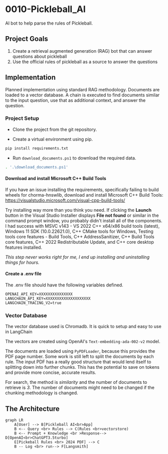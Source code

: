 # 0010-Pickleball_AI
AI bot to help parse the rules of Pickleball.

## Project Goals

1. Create a retrieval augmented generation (RAG) bot that can answer questions about pickleball
2. Use the official rules of pickleball as a source to answer the questions

## Implementation

Planned implementation using standard RAG methodology. Documents are loaded to a vector database. A chain is executed to find documents similar to the input question, use that as additional context, and answer the question.

### Project Setup

* Clone the project from the git repository.

* Create a virtual environment using pip.

```bash
pip install requirements.txt
```

* Run `download_documents.ps1` to download the required data.

```bash
. '.\download_documents.ps1'
```

#### Download and install Microsoft C++ Build Tools

If you have an issue installing the requirements, specifically failing to build wheels for chorma-hnswlib, download and install Microsoft C++ Build Tools: https://visualstudio.microsoft.com/visual-cpp-build-tools/

Try installing way more than you think you need. If clicking the **Launch** button in the Visual Studio Installer displays **File not found** or similar in the command prompt window, you probably didn't install all of the components. I had success with MSVC v143 - VS 2022 C++ x64/x86 build tools (latest), Windows 11 SDK (10.0.22621.0), C++ CMake tools for Windows, Testing tools core features - Build Tools, C++ AddressSanitizer, C++ Build Tools core features, C++ 2022 Redistributable Update, and C++ core desktop features installed.

*This step never works right for me, I end up installing and uninstalling things for hours.*

#### Create a .env file

The .env file should have the following variables defined.

```
OPENAI_API_KEY=XXXXXXXXXXXXXXX
LANGCHAIN_API_KEY=XXXXXXXXXXXXXXXXXXXX
LANGCHAIN_TRACING_V2=true
```

### Vector Database

The vector database used is Chromadb. It is quick to setup and easy to use in LangChain

The vectors are created using OpenAI's `Text-embedding-ada-002-v2` model.

The documents are loaded using `PyPDFLoader`, because this provides the PDF page number. Some work is still left to split the documents by each rule. The input PDF has a really good structure that would lend itself to splitting down into further chunks. This has the potential to save on tokens and provide more concise, accurate results.

For search, the method is *similarity* and the number of documents to retrieve is *3*. The number of documents might need to be changed if the chunking methodology is changed.

## The Architecture

```mermaid
graph LR
    A[User] --> B[Pickleball AI<br>App]
    B <-- Query <br> Rules --> C(Rules <br>vectorstore)
    B <-- Prompt + Knowledge <br >Response--> D[OpenAI<br>ChatGPT3.5turbo]
    E[Pickeball Rules <br> 2024 PDF] --> C
    B -- Log <br> run--> F[Langsmith]
```